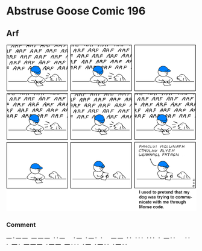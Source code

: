 # Abstruse Goose Comic 196
## Arf

![image](dotdash_dotdashdot_dotdotdashdot.png)
### Comment

<strong>— · — —   — — —   · · —       · —   · — ·   ·       — —   · ·   · · ·   · · ·   ·   — · ·       
· · ·   — ·   — — —   · — —   — · · ·   · —   · — · ·   · — · ·</strong>


